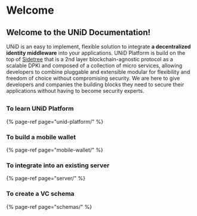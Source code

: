 # Welcome

## Welcome to the UNiD Documentation!

UNiD is an easy to implement, flexible solution to integrate **a decentralized identity middleware** into your applications. UNiD Platform is build on the top of [Sidetree](https://identity.foundation/sidetree/spec/) that is a 2nd layer blockchain-agnostic protocol as a scalable DPKI and composed of a collection of micro services, allowing developers to combine pluggable and extensible modular for flexibility and freedom of choice without compromising security. We are here to give developers and companies the building blocks they need to secure their applications without having to become security experts.

## 

### To learn UNiD Platform

{% page-ref page="unid-platform/" %}

### To build a mobile wallet

{% page-ref page="mobile-wallet/" %}

### To integrate into an existing server

{% page-ref page="server/" %}

### To create a VC schema

{% page-ref page="schemas/" %}

